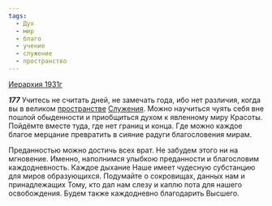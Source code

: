 ```yaml
---
tags:
  - Дух
  - мир
  - благо
  - учение
  - служение
  - пространство
---
```


[Иерархия 1931г](/agni/1931)

___177___
Учитесь не считать дней, не замечать года, ибо нет различия, когда вы в великом [пространстве](/tag/#пространство) [Служения](/tag/#служение). Можно научиться чуять себя вне пошлой обыденности и приобщиться духом к явленному миру Красоты. Пойдёмте вместе туда, где нет границ и конца. Где можно каждое благое мерцание превратить в сияние радуги благословения мирам.   

Преданностью можно достичь всех врат. Не забудем этого ни на мгновение. Именно, наполнимся улыбкою преданности и благословим каждодневность. Каждое дыхание Наше имеет чудесную субстанцию для миров образующихся. Подумайте о сокровищах, данных нам и принадлежащих Тому, кто дал нам слезу и каплю пота для нашего освобождения. Будем также каждодневно благодарить Высшего.   

